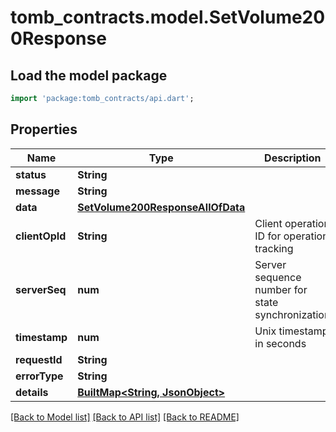 # tomb_contracts.model.SetVolume200Response

## Load the model package
```dart
import 'package:tomb_contracts/api.dart';
```

## Properties
Name | Type | Description | Notes
------------ | ------------- | ------------- | -------------
**status** | **String** |  | 
**message** | **String** |  | 
**data** | [**SetVolume200ResponseAllOfData**](SetVolume200ResponseAllOfData.md) |  | [optional] 
**clientOpId** | **String** | Client operation ID for operation tracking | [optional] 
**serverSeq** | **num** | Server sequence number for state synchronization | [optional] 
**timestamp** | **num** | Unix timestamp in seconds | 
**requestId** | **String** |  | [optional] 
**errorType** | **String** |  | [optional] 
**details** | [**BuiltMap&lt;String, JsonObject&gt;**](JsonObject.md) |  | [optional] 

[[Back to Model list]](../README.md#documentation-for-models) [[Back to API list]](../README.md#documentation-for-api-endpoints) [[Back to README]](../README.md)


